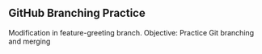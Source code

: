 ## GitHub Branching Practice
Modification in feature-greeting branch.
Objective: Practice Git branching and merging

